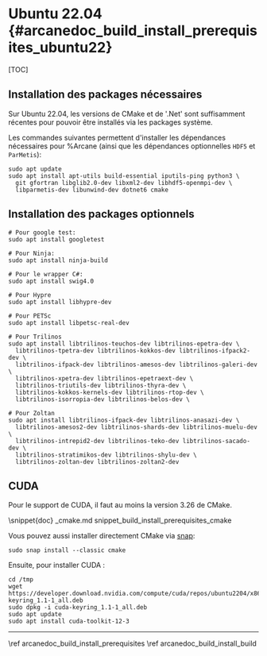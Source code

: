 # Ubuntu 22.04 {#arcanedoc_build_install_prerequisites_ubuntu22}

[TOC]

## Installation des packages nécessaires

Sur Ubuntu 22.04, les versions de CMake et de '.Net' sont suffisamment
récentes pour pouvoir être installés via les packages système.

Les commandes suivantes permettent d'installer les dépendances
nécessaires pour %Arcane (ainsi que les dépendances optionnelles `HDF5` et `ParMetis`):

~~~{sh}
sudo apt update
sudo apt install apt-utils build-essential iputils-ping python3 \
  git gfortran libglib2.0-dev libxml2-dev libhdf5-openmpi-dev \
  libparmetis-dev libunwind-dev dotnet6 cmake
~~~

## Installation des packages optionnels

~~~{sh}
# Pour google test:
sudo apt install googletest

# Pour Ninja:
sudo apt install ninja-build

# Pour le wrapper C#:
sudo apt install swig4.0

# Pour Hypre
sudo apt install libhypre-dev

# Pour PETSc
sudo apt install libpetsc-real-dev

# Pour Trilinos
sudo apt install libtrilinos-teuchos-dev libtrilinos-epetra-dev \
  libtrilinos-tpetra-dev libtrilinos-kokkos-dev libtrilinos-ifpack2-dev \
  libtrilinos-ifpack-dev libtrilinos-amesos-dev libtrilinos-galeri-dev \
  libtrilinos-xpetra-dev libtrilinos-epetraext-dev \
  libtrilinos-triutils-dev libtrilinos-thyra-dev \
  libtrilinos-kokkos-kernels-dev libtrilinos-rtop-dev \
  libtrilinos-isorropia-dev libtrilinos-belos-dev \

# Pour Zoltan
sudo apt install libtrilinos-ifpack-dev libtrilinos-anasazi-dev \
  libtrilinos-amesos2-dev libtrilinos-shards-dev libtrilinos-muelu-dev \
  libtrilinos-intrepid2-dev libtrilinos-teko-dev libtrilinos-sacado-dev \
  libtrilinos-stratimikos-dev libtrilinos-shylu-dev \
  libtrilinos-zoltan-dev libtrilinos-zoltan2-dev
~~~

## CUDA

Pour le support de CUDA, il faut au moins la version 3.26 de CMake.

\snippet{doc} _cmake.md snippet_build_install_prerequisites_cmake

Vous pouvez aussi installer directement CMake via [snap](https://snapcraft.io/):
~~~{sh}
sudo snap install --classic cmake
~~~

Ensuite, pour installer CUDA :
~~~{sh}
cd /tmp
wget https://developer.download.nvidia.com/compute/cuda/repos/ubuntu2204/x86_64/cuda-keyring_1.1-1_all.deb
sudo dpkg -i cuda-keyring_1.1-1_all.deb
sudo apt update
sudo apt install cuda-toolkit-12-3
~~~




____

<div class="section_buttons">
<span class="back_section_button">
\ref arcanedoc_build_install_prerequisites
</span>
<span class="next_section_button">
\ref arcanedoc_build_install_build
</span>
</div>
